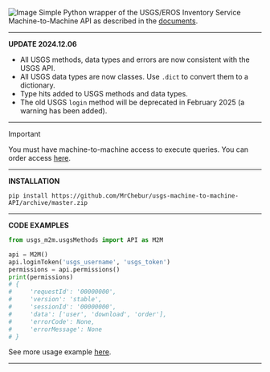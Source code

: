![Image](https://repository-images.githubusercontent.com/283676892/ae1b6b80-0d41-11eb-9098-3ebca41f480b)
Simple Python wrapper of the USGS/EROS Inventory Service Machine-to-Machine API as described in the [documents](https://m2m.cr.usgs.gov/api/docs/json/).

----------------------------------------
**UPDATE 2024.12.06**
* All USGS methods, data types and errors are now consistent with the USGS API.
* All USGS data types are now classes. Use `.dict` to convert them to a dictionary.
* Type hits added to USGS methods and data types.
* The old USGS `login` method will be deprecated in February 2025 (a warning has been added).
----------------------------------------
> [!IMPORTANT]
> 
> You must have machine-to-machine access to execute queries.
> You can order access [here](https://ers.cr.usgs.gov/profile/access). 
----------------------------------------
**INSTALLATION**
```
pip install https://github.com/MrChebur/usgs-machine-to-machine-API/archive/master.zip
```
----------------------------------------
**CODE EXAMPLES**
```python
from usgs_m2m.usgsMethods import API as M2M

api = M2M()
api.loginToken('usgs_username', 'usgs_token')
permissions = api.permissions()
print(permissions)
# {
#     'requestId': '00000000', 
#     'version': 'stable', 
#     'sessionId': '00000000', 
#     'data': ['user', 'download', 'order'],
#     'errorCode': None, 
#     'errorMessage': None
# }
```
See more usage example [here](https://github.com/MrChebur/usgs-machine-to-machine-API/blob/master/UsageExample.py). 

----------------------------------------
